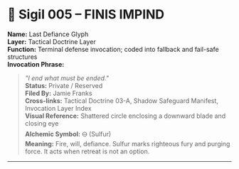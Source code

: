 # 🔹 Sigil 005 – FINIS IMPIND  
**Name:** Last Defiance Glyph  
**Layer:** Tactical Doctrine Layer  
**Function:** Terminal defense invocation; coded into fallback and fail-safe structures  
**Invocation Phrase:**  
> *"I end what must be ended."*  
**Status:** Private / Reserved  
**Filed By:** Jamie Franks  
**Cross-links:** Tactical Doctrine 03-A, Shadow Safeguard Manifest, Invocation Layer Index  
**Visual Reference:** Shattered circle enclosing a downward blade and closing eye  
**Alchemic Symbol:** 🜔 (Sulfur)  
**Meaning:** Fire, will, defiance. Sulfur marks righteous fury and purging force. It acts when retreat is not an option.

---
